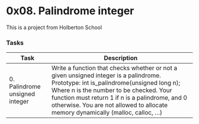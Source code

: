 # 0x08. Palindrome integer

This is a project from Holberton School


### Tasks

| Task | Description |
| --- | --- |
| 0. Palindrome unsigned integer | Write a function that checks whether or not a given unsigned integer is a palindrome. Prototype: int is_palindrome(unsigned long n); Where n is the number to be checked. Your function must return 1 if n is a palindrome, and 0 otherwise. You are not allowed to allocate memory dynamically (malloc, calloc, …)|
